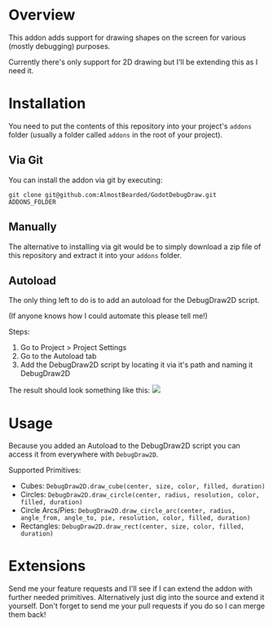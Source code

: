 # Overview

This addon adds support for drawing shapes on the screen for various (mostly debugging) purposes. 

Currently there's only support for 2D drawing but I'll be extending this as I need it.


# Installation

You need to put the contents of this repository into your project's `addons` folder 
(usually a folder called `addons` in the root of your project).

## Via Git

You can install the addon via git by executing:

```
git clone git@github.com:AlmostBearded/GodotDebugDraw.git ADDONS_FOLDER
``` 

## Manually 

The alternative to installing via git would be to simply download a zip file of this repository 
and extract it into your `addons` folder.


## Autoload

The only thing left to do is to add an autoload for the DebugDraw2D script. 

(If anyone knows how I could automate this please tell me!)

Steps:
1. Go to Project > Project Settings
2. Go to the Autoload tab
3. Add the DebugDraw2D script by locating it via it's path and naming it DebugDraw2D

The result should look something like this: ![](https://i.imgur.com/31EuOoz.png)


# Usage

Because you added an Autoload to the DebugDraw2D script you can access it from everywhere with `DebugDraw2D`.

Supported Primitives:
- Cubes: `DebugDraw2D.draw_cube(center, size, color, filled, duration)`
- Circles: `DebugDraw2D.draw_circle(center, radius, resolution, color, filled, duration)`
- Circle Arcs/Pies: `DebugDraw2D.draw_circle_arc(center, radius, angle_from, angle_to, pie, resolution, color, filled, duration)`
- Rectangles: `DebugDraw2D.draw_rect(center, size, color, filled, duration)`

# Extensions

Send me your feature requests and I'll see if I can extend the addon with further needed primitives. Alternatively just dig into the source and extend it yourself. Don't forget to send me your pull requests if you do so I can merge them back!
